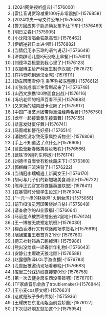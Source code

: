 
1. [2024网络视听盛典]-[1576000]
1. [雷佳音说贾玲减重100斤非常震撼]-[1576858]
1. [2024中央一号文件公布]-[1576585]
1. [警方回应男子胁迫俩女孩不让下车]-[1576469]
1. [明日立春]-[1575905]
1. [小沈阳演唱会狂飙高音]-[1576462]
1. [伊朗逆转日本进4强]-[1576882]
1. [当情侣用李玉玲的语气说话]-[1576649]
1. [济南辟谣儿童8天没吃上早餐]-[1576011]
1. [刘德华耍枪耍到我心里了]-[1576123]
1. [汉服博主给产科医生制作汉服]-[1576721]
1. [在抖音吃到满汉全席]-[1576111]
1. [动车因雨雪停电 乘客称被冻整晚]-[1576612]
1. [听张新成唱半生雪燃起来了]-[1576748]
1. [山西文旅携100种面食出战]-[1576116]
1. [冯巩老师的相声百看不厌]-[1576883]
1. [又来新的越南鼓卡点舞了]-[1575917]
1. [中国广播艺术团带你重温经典名著]-[1576750]
1. [龙年一起接着奏乐接着舞]-[1576155]
1. [恭喜发财蛋仔舞]-[1576741]
1. [马面裙和簪花好搭]-[1576514]
1. [消防栓没水致死家属控诉物业]-[1576809]
1. [手上不知道沾了点什么]-[1576605]
1. [蓝盈莹新春微笑唇妆教程]-[1576566]
1. [武铁159趟列车停运]-[1576174]
1. [刘德华自曝曾有粉丝藏床下]-[1576360]
1. [郭麒麟汗流浃背了]-[1576222]
1. [当销冠李蠕蠕遇上新闻女王]-[1576170]
1. [胡可与儿子们的新加坡美食测评]-[1576722]
1. [陈泽正式官宣将直播英雄联盟]-[1576411]
1. [在暴雪时分留学生设定]-[1576004]
1. [“一元一串的钵钵鸡”火到台湾]-[1575058]
1. [前TVB演员河国荣烧炭自杀]-[1575848]
1. [请查收你的AI全家福]-[1576064]
1. [马丽差点被贾玲撞出去2里地]-[1576124]
1. [王一博被无故预定航班]-[1576030]
1. [梅西香港行又有球迷闯场求签名]-[1576819]
1. [旭旭宝宝王者首秀2.1分]-[1576760]
1. [德云社封箱岳云鹏掉泪]-[1575986]
1. [熊出没给瑶一瑶寄新年礼物]-[1576643]
1. [安静公主爆改天狼北顾]-[1576588]
1. [赵露思陈泽LOL手游直播]-[1576783]
1. [龙兽医被邀请现场看春晚]-[1576683]
1. [库里三分踩边线直接变0分]-[1576758]
1. [第一次去健身房东西没带错吧]-[1576701]
1. [TF家族音乐会放了troublemaker]-[1576844]
1. [王小麦cos蔡文姬]-[1576631]
1. [这就是孩子多的优势]-[1575936]
1. [王耀庆在东北雨姐面前变娇羞]-[1576127]
1. [下次见好朋友就拍这个]-[1575954]